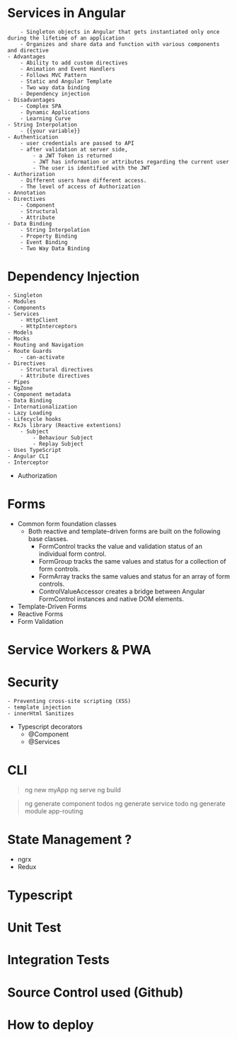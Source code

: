 # Services in Angular
		- Singleton objects in Angular that gets instantiated only once during the lifetime of an application
		- Organizes and share data and function with various components and directive
	- Advantages
		- Ability to add custom directives
		- Animation and Event Handlers
		- Follows MVC Pattern
		- Static and Angular Template
		- Two way data binding
		- Dependency injection
	- Disadvantages
		- Complex SPA
		- Dynamic Applications
		- Learning Curve
	- String Interpolation
		- {{your variable}}
	- Authentication
		- user credentials are passed to API
		- after validation at server side, 
			- a JWT Token is returned
			- JWT has information or attributes regarding the current user
			- The user is identified with the JWT
	- Authorization
		- Different users have different access.
		- The level of access of Authorization
	- Annotation
	- Directives
		- Component
		- Structural
		- Attribute
	- Data Binding
		- String Interpolation
		- Property Binding
		- Event Binding
		- Two Way Data Binding


# Dependency Injection
	- Singleton
	- Modules
	- Components
	- Services
		- HttpClient
		- HttpInterceptors
	- Models
	- Mocks
	- Routing and Navigation
	- Route Guards
		- can-activate
	- Directives
		- Structural directives
		- Attribute directives
	- Pipes
	- NgZone
	- Component metadata
	- Data Binding
	- Internationalization
	- Lazy Loading
	- Lifecycle hooks
	- RxJs library (Reactive extentions)
		- Subject
			- Behaviour Subject	
			- Replay Subject
	- Uses TypeScript
	- Angular CLI
	- Interceptor
- Authorization

# Forms
- Common form foundation classes
  - Both reactive and template-driven forms are built on the following base classes.
	- FormControl tracks the value and validation status of an individual form control.
	- FormGroup tracks the same values and status for a collection of form controls.
	- FormArray tracks the same values and status for an array of form controls.
	- ControlValueAccessor creates a bridge between Angular FormControl instances and native DOM elements.
- Template-Driven Forms
- Reactive Forms
- Form Validation


# Service Workers & PWA


# Security
	- Preventing cross-site scripting (XSS)
	- template injection
	- innerHtml Sanitizes


- Typescript decorators
	- @Component
	- @Services

# CLI
> ng new myApp
> ng serve
> ng build

> ng generate component todos
> ng generate service todo
> ng generate module app-routing

# State Management ?
- ngrx
- Redux


# Typescript
	
# Unit Test

# Integration Tests

# Source Control used (Github)
# How to deploy
